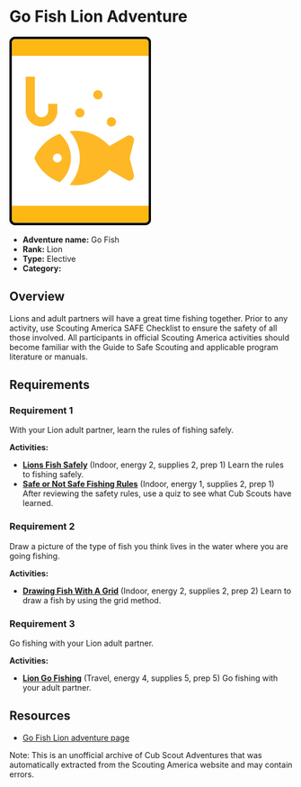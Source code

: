 # Go Fish Lion Adventure

![Go Fish Lion adventure belt loop](images/go-fish.jpg)

- **Adventure name:** Go Fish
- **Rank:** Lion
- **Type:** Elective
- **Category:** 

## Overview

Lions and adult partners will have a great time fishing together. Prior to any activity, use Scouting America SAFE Checklist to ensure the safety of all those involved. All participants in official Scouting America activities should become familiar with the Guide to Safe Scouting and applicable program literature or manuals.

## Requirements

### Requirement 1

With your Lion adult partner, learn the rules of fishing safely.

**Activities:**

- **[Lions Fish Safely](https://www.scouting.org/cub-scout-activities/lions-fish-safely/)** (Indoor, energy 2, supplies 2, prep 1)
  Learn the rules to fishing safely.
- **[Safe or Not Safe Fishing Rules](https://www.scouting.org/cub-scout-activities/safe-or-not-safe-fishing-rules/)** (Indoor, energy 1, supplies 2, prep 1)
  After reviewing the safety rules, use a quiz to see what Cub Scouts have learned.

### Requirement 2

Draw a picture of the type of fish you think lives in the water where you are going fishing.

**Activities:**

- **[Drawing Fish With A Grid](https://www.scouting.org/cub-scout-activities/drawing-fish-with-a-grid/)** (Indoor, energy 2, supplies 2, prep 2)
  Learn to draw a fish by using the grid method.

### Requirement 3

Go fishing with your Lion adult partner.

**Activities:**

- **[Lion Go Fishing](https://www.scouting.org/cub-scout-activities/lion-go-fishing/)** (Travel, energy 4, supplies 5, prep 5)
  Go fishing with your adult partner.


## Resources

- [Go Fish Lion adventure page](https://www.scouting.org/cub-scout-adventures/go-fish/)

Note: This is an unofficial archive of Cub Scout Adventures that was automatically extracted from the Scouting America website and may contain errors.